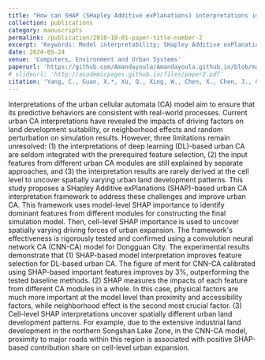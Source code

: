 ```yaml
---
title: "How can SHAP (SHapley Additive exPlanations) interpretations improve deep learning based urban cellular automata model?"
collection: publications
category: manuscripts
permalink: /publication/2010-10-01-paper-title-number-2
excerpt: 'Keywords: Model interpretability; SHapley Additive exPlanations; Feature selection; Cellular automata; Convolution neural network; Urban growth simulation'
date: 2024-05-24
venue: 'Computers, Environment and Urban Systems'
paperurl: 'https://github.com/Amandayoula/Amandayoula.github.io/blob/master/files/Yang%20%E7%AD%89%20-%202024%20-%20How%20can%20SHAP%20(SHapley%20additive%20exPlanations)%20interpretations%20improve%20deep%20learning%20based%20urban%20cellu.pdf'
# slideurl: 'http://academicpages.github.io/files/paper2.pdf'
citation: 'Yang, C., Guan, X.*, Xu, Q., Xing, W., Chen, X., Chen, J., & Jia, P. (2024). How can SHAP (SHapley Additive exPlanations) interpretations improve deep learning based urban cellular automata model?. In Computers, Environment and Urban Systems, 111, 102133.'
---
```


Interpretations of the urban cellular automata (CA) model aim to ensure that its predictive behaviors are consistent with real-world processes. Current urban CA interpretations have revealed the impacts of driving factors on land development suitability, or neighborhood effects and random perturbation on simulation results. However, three limitations remain unresolved: (1) the interpretations of deep learning (DL)-based urban CA are seldom integrated with the prerequired feature selection, (2) the input features from different urban CA modules are still explained by separate approaches, and (3) the interpretation results are rarely derived at the cell level to uncover spatially varying urban land development patterns. This study proposes a SHapley Additive exPlanations (SHAP)-based urban CA interpretation framework to address these challenges and improve urban CA. This framework uses model-level SHAP importance to identify dominant features from different modules for constructing the final simulation model. Then, cell-level SHAP importance is used to uncover spatially varying driving forces of urban expansion. The framework's effectiveness is rigorously tested and confirmed using a convolution neural network CA (CNN-CA) model for Dongguan City. The experimental results demonstrate that (1) SHAP-based model interpretation improves feature selection for DL-based urban CA. The figure of merit for CNN-CA calibrated using SHAP-based important features improves by 3%, outperforming the tested baseline methods. (2) SHAP measures the impacts of each feature from different CA modules in a whole. In this case, physical factors are much more important at the model level than proximity and accessibility factors, while neighborhood effect is the second most crucial factor. (3) Cell-level SHAP interpretations uncover spatially different urban land development patterns. For example, due to the extensive industrial land development in the northern Songshan Lake Zone, in the CNN-CA model, proximity to major roads within this region is associated with positive SHAP-based contribution share on cell-level urban expansion.
